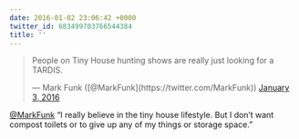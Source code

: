 ```yaml
---
date: 2016-01-02 23:06:42 +0000
twitter_id: 683499703766544384
title: ''
---
```


<blockquote class="twitter-tweet"><p lang="en" dir="ltr">People on Tiny House hunting shows are really just looking for a TARDIS.</p>&mdash; Mark Funk ([@MarkFunk](https://twitter.com/MarkFunk)) <a href="https://twitter.com/MarkFunk/status/683477097608810496?ref_src=twsrc%5Etfw">January 3, 2016</a></blockquote>
<script async src="https://platform.twitter.com/widgets.js" charset="utf-8"></script>

[@MarkFunk](https://twitter.com/MarkFunk) “I really believe in the tiny house lifestyle. But I don’t want compost toilets or to give up any of my things or storage space.”
